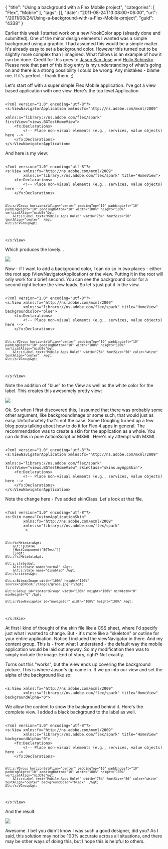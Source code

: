 {
	"title": "Using a background with a Flex Mobile project",
	"categories": [
		"Flex",
		"Mobile"
	],
	"tags": [],
	"date": "2011-08-24T13:08:00+06:00",
	"url": "/2011/08/24/Using-a-background-with-a-Flex-Mobile-project",
	"guid": "4338"
}

Earlier this week I started work on a new NookColor app (already done and submitted). One of the minor design elements I wanted was a simple background using a graphic. I had assumed this would be a simple matter. It's already easy to set a background color. However this turned out to be slightly more complex than I imagined. What follows is an example of how it can be done. Credit for this goes to <a href="http://blogs.adobe.com/jasonsj/">Jason San Jose</a> and <a href="http://devgirl.org/">Holly Schinsky</a>. Please note that part of this blog entry is my understanding of what's going on and there is a strong possibility I could be wrong. Any mistakes - blame me. If it's perfect - thank them. ;)

<p/>
<!--more-->
Let's start off with a super simple Flex Mobile application. I've got a view based application with one view. Here's the top level Application.

<p/>

<code>
&lt;?xml version="1.0" encoding="utf-8"?&gt;
&lt;s:ViewNavigatorApplication xmlns:fx="http://ns.adobe.com/mxml/2009" 
							xmlns:s="library://ns.adobe.com/flex/spark" firstView="views.BGTestHomeView"&gt;
	&lt;fx:Declarations&gt;
		&lt;!-- Place non-visual elements (e.g., services, value objects) here --&gt;
	&lt;/fx:Declarations&gt;
&lt;/s:ViewNavigatorApplication&gt;
</code>

<p/>

And here is my view: 

<p/>

<code>
&lt;?xml version="1.0" encoding="utf-8"?&gt;
&lt;s:View xmlns:fx="http://ns.adobe.com/mxml/2009" 
		xmlns:s="library://ns.adobe.com/flex/spark" title="HomeView"&gt;
	&lt;fx:Declarations&gt;
		&lt;!-- Place non-visual elements (e.g., services, value objects) here --&gt;
	&lt;/fx:Declarations&gt;
	
	&lt;s:VGroup horizontalAlign="center" paddingTop="10" paddingLeft="10" paddingRight="10" paddingBottom="10" width="100%" height="100%" verticalAlign="middle"&gt;
		&lt;s:Label text="Mobile Apps Rule!" width="75%" fontSize="50" textAlign="center"  /&gt;		
	&lt;/s:VGroup&gt;
	
&lt;/s:View&gt;
</code>

<p>

Which produces the lovely...

<p>

<img src="http://static.raymondcamden.com/images/ScreenClip160.png" />

<p>

Now - if I want to add a background color, I can do so in two places - either the root app (ViewNavigatorApplication) or the view. Putting it in the root will only work for a brief second. You can see the background color for a second right before the view loads. So let's just put it in the view.

<p>

<code>
&lt;?xml version="1.0" encoding="utf-8"?&gt;
&lt;s:View xmlns:fx="http://ns.adobe.com/mxml/2009" 
		xmlns:s="library://ns.adobe.com/flex/spark" title="HomeView" backgroundColor="blue"&gt;
	&lt;fx:Declarations&gt;
		&lt;!-- Place non-visual elements (e.g., services, value objects) here --&gt;
	&lt;/fx:Declarations&gt;
	
	&lt;s:VGroup horizontalAlign="center" paddingTop="10" paddingLeft="10" paddingRight="10" paddingBottom="10" width="100%" height="100%" verticalAlign="middle"&gt;
		&lt;s:Label text="Mobile Apps Rule!" width="75%" fontSize="50" color="white" textAlign="center"  /&gt;		
	&lt;/s:VGroup&gt;
	
&lt;/s:View&gt;
</code>

<p>

Note the addition of "blue" to the View as well as the white color for the label. This creates this awesomely pretty view:

<p>

<img src="http://static.raymondcamden.com/images/cfjedi/ScreenClip161.png" />

<p>

Ok. So when I first discovered this, I assumed that there was probably some other argument, like backgroundImage or some such, that would just as easy. Unfortunately that's not the case. Some Googling turned up a few blog posts talking about how to do it for Flex 4 apps in general. The recommendation was to create a skin for the application as a whole. You can do this in pure ActionScript or MXML. Here's my attempt with MXML.

<p>

<code>
&lt;?xml version="1.0" encoding="utf-8"?&gt;
&lt;s:ViewNavigatorApplication xmlns:fx="http://ns.adobe.com/mxml/2009" 
							xmlns:s="library://ns.adobe.com/flex/spark" firstView="views.BGTestHomeView" skinClass="skins.myAppSkin"&gt;
	&lt;fx:Declarations&gt;
		&lt;!-- Place non-visual elements (e.g., services, value objects) here --&gt;
	&lt;/fx:Declarations&gt;
&lt;/s:ViewNavigatorApplication&gt;
</code>

<p>

Note the change here - I've added skinClass. Let's look at that file.

<p>

<code>
&lt;?xml version="1.0" encoding="utf-8"?&gt;
&lt;s:Skin name="CustomApplicationSkin"
		xmlns:fx="http://ns.adobe.com/mxml/2009"
		xmlns:s="library://ns.adobe.com/flex/spark"
		 &gt;

	&lt;fx:Metadata&gt;
		&lt;![CDATA[ 
		[HostComponent("BGTest")]
		]]&gt;
	&lt;/fx:Metadata&gt; 
	
	&lt;s:states&gt;
		&lt;s:State name="normal" /&gt;
		&lt;s:State name="disabled" /&gt;
	&lt;/s:states&gt;
	
	&lt;s:BitmapImage width="100%" height="100%" source="@Embed('/images/grass.jpg')"/&gt;
	
	&lt;s:Group id="contentGroup" width="100%" height="100%" minWidth="0" minHeight="0" /&gt;
	
	&lt;s:ViewNavigator id="navigator" width="100%" height="100%" /&gt;

&lt;/s:Skin&gt;
</code>

<p>

At first I kind of thought of the skin file like a CSS sheet, where I'd specify just what I wanted to change. But - it's more like a "skeleton" or outline for your entire application. Notice I included the viewNavigator in there. And my content group. This is - from what I understand - the default way the mobile application would be laid out anyway. So my modification then was to simply include the image. End of story, right? Not exactly.

<p>

Turns out this "works", but the View ends up covering the background picture. This is where Jason's tip came in. If we go into our view and set the alpha of the background like so:

<p>

<code>
&lt;s:View xmlns:fx="http://ns.adobe.com/mxml/2009" 
		xmlns:s="library://ns.adobe.com/flex/spark" title="HomeView" backgroundAlpha="0"&gt;
</code>

<p>

We allow the content to show the background behind it. Here's the complete view. I added a black background to the label as well.

<code>
&lt;?xml version="1.0" encoding="utf-8"?&gt;
&lt;s:View xmlns:fx="http://ns.adobe.com/mxml/2009" 
		xmlns:s="library://ns.adobe.com/flex/spark" title="HomeView" backgroundAlpha="0"&gt;
	&lt;fx:Declarations&gt;
		&lt;!-- Place non-visual elements (e.g., services, value objects) here --&gt;
	&lt;/fx:Declarations&gt;
	
	&lt;s:VGroup horizontalAlign="center" paddingTop="10" paddingLeft="10" paddingRight="10" paddingBottom="10" width="100%" height="100%" verticalAlign="middle"&gt;
		&lt;s:Label text="Mobile Apps Rule!" width="75%" fontSize="50" color="white" textAlign="center" backgroundColor="black"  /&gt;		
	&lt;/s:VGroup&gt;
	
&lt;/s:View&gt;
</code>

<p>

And the result:

<p>

<img src="http://static.raymondcamden.com/images/cfjedi/ScreenClip162.png" />

<p>

Awesome. I bet you didn't know I was such a good designer, did you? As I said, this solution may not be 100% accurate across all situations, and there may be other ways of doing this, but I hope this is helpful to others.